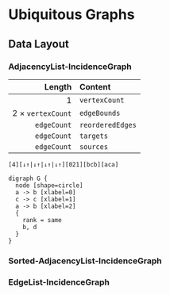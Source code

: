 # Ubiquitous Graphs

## Data Layout

### AdjacencyList-IncidenceGraph

|            Length | Content          |
|------------------:|:-----------------|
|                 1 | `vertexCount`    |
| 2 × `vertexCount` | `edgeBounds`     |
|       `edgeCount` | `reorderedEdges` |
|       `edgeCount` | `targets`        |
|       `edgeCount` | `sources`        |

```
[4][↓↑|↓↑|↓↑|↓↑][021][bcb][aca]
```

```plantuml
digraph G {
  node [shape=circle]
  a -> b [xlabel=0]
  c -> c [xlabel=1]
  a -> b [xlabel=2]
  {
    rank = same
    b, d
  }
}
```

### Sorted-AdjacencyList-IncidenceGraph

### EdgeList-IncidenceGraph
